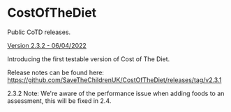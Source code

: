 # CostOfTheDiet

Public CoTD releases.

[Version 2.3.2 - 06/04/2022](https://github.com/SaveTheChildrenUK/CostOfTheDiet/releases/download/v2.3.2/Cost-of-The-Diet-Setup-2.3.2.exe)

Introducing the first testable version of Cost of The Diet. 

Release notes can be found here: https://github.com/SaveTheChildrenUK/CostOfTheDiet/releases/tag/v2.3.1

2.3.2 Note: We're aware of the performance issue when adding foods to an assessment, this will be fixed in 2.4.
